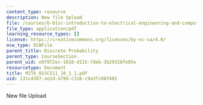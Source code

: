 ```yaml
---
content_type: resource
description: New file Upload
file: /courses/6-01sc-introduction-to-electrical-engineering-and-computer-science-i-spring-2011/131c4367ae2da79dc316c9a3fc08f481_MIT6_01SCS11_10_1_1.pdf
file_type: application/pdf
learning_resource_types: []
license: https://creativecommons.org/licenses/by-nc-sa/4.0/
ocw_type: OCWFile
parent_title: Discrete Probability
parent_type: CourseSection
parent_uid: e97072ec-1818-d115-7deb-3b29326fe85e
resourcetype: Document
title: MIT6_01SCS11_10_1_1.pdf
uid: 131c4367-ae2d-a79d-c316-c9a3fc08f481
---
```

New file Upload